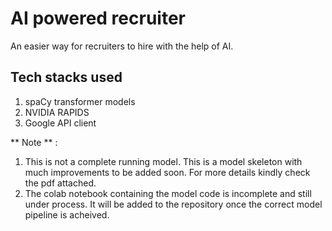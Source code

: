 # AI powered recruiter
An easier way for recruiters to hire with the help of AI.

## Tech stacks used
1. spaCy transformer models
2. NVIDIA RAPIDS
3. Google API client


** Note ** : 
1. This is not a complete running model. This is a model skeleton with much improvements to be added soon. For more details kindly check the pdf attached.
2. The colab notebook containing the model code is incomplete and still under process. It will be added to the repository once the correct model pipeline is acheived.
